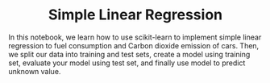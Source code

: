 <h1><center>Simple Linear Regression</center></h1>
In this notebook, we learn how to use scikit-learn to implement simple linear regression to fuel consumption and 
Carbon dioxide emission of cars. Then, we split our data into training and test sets, 
create a model using training set, evaluate your model using test set, and finally use model to predict unknown value.
